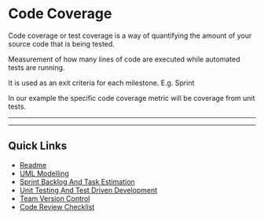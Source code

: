 # Code Coverage

Code coverage or test coverage is a way of quantifying the amount of your source code that is being tested.

Measurement of how many lines of code are executed while automated tests are running.

It is used as an exit criteria for each milestone. E.g. Sprint

In our example the specific code coverage metric will be coverage from unit tests.

---

---

## Quick Links

- [Readme](../README.md)
- [UML Modelling](UMLModelling.md)
- [Sprint Backlog And Task Estimation](SprintBacklogAndTaskEstimation.md)
- [Unit Testing And Test Driven Development](UnitTestingAndTestDrivenDevelopment.md)
- [Team Version Control](TeamVersionControl.md)
- [Code Review Checklist](CodeReviewChecklist.md)
